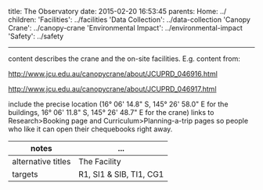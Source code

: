 title: The Observatory
date: 2015-02-20 16:53:45
parents:
  Home: ../
children:
  'Facilities': ../facilities
  'Data Collection': ../data-collection
  'Canopy Crane': ../canopy-crane
  'Environmental Impact': ../environmental-impact
  'Safety': ../safety

---

content describes the crane and the on-site facilities.  E.g. content from:

http://www.jcu.edu.au/canopycrane/about/JCUPRD_046916.html

http://www.jcu.edu.au/canopycrane/about/JCUPRD_046917.html

include the precise location (16&deg; 06' 14.8" S, 145&deg; 26' 58.0" E for the buildings, 16&deg; 06' 11.8" S, 145&deg; 26' 48.7" E for the crane)
links to Research>Booking page and Curriculum>Planning-a-trip pages so people who like it can open their chequebooks right away.


notes | ...
-------|-----
alternative titles | The Facility
targets | R1, SI1 & SIB, TI1, CG1
